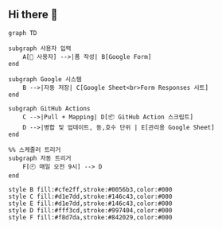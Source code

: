 ## Hi there 👋

<!--
**uiwangcheonggye/uiwangcheonggye** is a ✨ _special_ ✨ repository because its `README.md` (this file) appears on your GitHub profile.

Here are some ideas to get you started:

- 🔭 I’m currently working on ...
- 🌱 I’m currently learning ...
- 👯 I’m looking to collaborate on ...
- 🤔 I’m looking for help with ...
- 💬 Ask me about ...
- 📫 How to reach me: ...
- 😄 Pronouns: ...
- ⚡ Fun fact: ...
-->

~~~mermaid
graph TD

subgraph 사용자 입력
    A[📝 사용자] -->|폼 작성| B[Google Form]
end

subgraph Google 시스템
    B -->|자동 저장| C[Google Sheet<br>Form Responses 시트]
end

subgraph GitHub Actions
    C -->|Pull + Mapping| D[📦 GitHub Action 스크립트]
    D -->|병합 및 업데이트, 동,호수 단위 | E[관리용 Google Sheet]
end

%% 스케줄러 트리거
subgraph 자동 트리거
    F[🕘 매일 오전 9시] --> D
end

style B fill:#cfe2ff,stroke:#0056b3,color:#000
style C fill:#d1e7dd,stroke:#146c43,color:#000
style E fill:#d1e7dd,stroke:#146c43,color:#000
style D fill:#fff3cd,stroke:#997404,color:#000
style F fill:#f8d7da,stroke:#842029,color:#000
~~~
